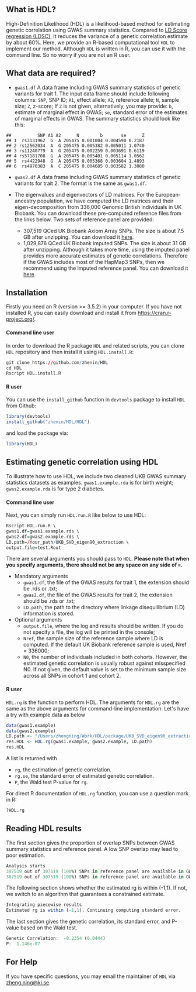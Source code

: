 What is HDL?
------------

High-Definition Likelihood (HDL) is a likelihood-based method for estimating genetic correlation using GWAS summary statistics. Compared to [LD Score regression (LDSC)](https://github.com/bulik/ldsc), It reduces the variance of a genetic correlation estimate by about 60%. Here, we provide an R-based computational tool `HDL` to implement our method. Although `HDL` is written in R, you can use it with the command line. So no worry if you are not an R user.

What data are required?
-----------------------

-   `gwas1.df` A data frame including GWAS summary statistics of genetic variants for trait 1. The input data frame should include following columns: `SNP`, SNP ID; `A1`, effect allele; `A2`, reference allele; `N`, sample size; `Z`, z-score; If `Z` is not given, alternatively, you may provide: `b`, estimate of marginal effect in GWAS; `se`, standard error of the estimates of marginal effects in GWAS. The summary statistics should look like this:

<!-- -->

    ##          SNP A1 A2      N        b       se      Z
    ## 1  rs3131962  G  A 205475 0.001004 0.004590 0.2187
    ## 2 rs12562034  A  G 205475 0.005382 0.005011 1.0740
    ## 3 rs11240779  A  G 205475 0.002259 0.003691 0.6119
    ## 4 rs57181708  G  A 205475 0.005401 0.005114 1.0562
    ## 5  rs4422948  G  A 205475 0.005368 0.003604 1.4893
    ## 6  rs4970383  A  C 205475 0.004685 0.003582 1.3080

*   `gwas2.df` A data frame including GWAS summary statistics of genetic variants for trait 2. The format is the same as `gwas1.df`.

*   The eigenvalues and eigenvectors of LD matrices. For the European-ancestry population, we have computed the LD matrices and their eigen-decomposition from 336,000 Genomic British individuals in UK Biobank. You can download these pre-computed reference files from the links below. Two sets of reference panel are provided:
    +   307,519 QCed UK Biobank Axiom Array SNPs. The size is about 7.5 GB after unzipping. You can download it [here](https://www.dropbox.com/s/t74qqnhlprd1uex/HDL_UKB_array_eigen90_reference.zip?dl=0).
    +   1,029,876 QCed UK Biobank imputed SNPs. The size is about 31 GB after unzipping. Although it takes more time, using the imputed panel provides more accurate estimates of genetic correlations. Therefore if the GWAS includes most of the HapMap3 SNPs, then we recommend using the imputed reference panel. You can download it [here](https://www.dropbox.com/sh/denm6ka7b4wnooj/AACkRtb_2KjER3Q4qFBpEGSQa?dl=0).

Installation
------------

Firstly you need an R (version &gt;= 3.5.2) in your computer. If you have not installed R, you can easily download and install it from <https://cran.r-project.org/>.

#### Command line user

In order to download the R package `HDL` and related scripts, you can clone `HDL` repository and then install it using `HDL.install.R`:

``` r
git clone https://github.com/zhenin/HDL
cd HDL
Rscript HDL.install.R
```

#### R user

You can use the `install_github` function in `devtools` package to install `HDL` from Github:

``` r
library(devtools)
install_github("zhenin/HDL/HDL")
```

and load the package via:

``` r
library(HDL)
```

Estimating genetic correlation using HDL
----------------------------------------

To illustrate how to use HDL, we include two cleaned UKB GWAS summary statistics datasets as examples. `gwas1.example.rda` is for birth weight; `gwas2.example.rda` is for type 2 diabetes.

#### Command line user

Next, you can simply run `HDL.run.R` like below to use HDL:

``` r
Rscript HDL.run.R \
gwas1.df=gwas1.example.rds \
gwas2.df=gwas2.example.rds \
LD.path=/Your_path/UKB_SVD_eigen90_extraction \
output.file=test.Rout
```

There are several arguments you should pass to `HDL`. **Please note that when you specify arguments, there should not be any space on any side of `=`.**

*   Mandatory arguments
    +   `gwas1.df`, the file of the GWAS results for trait 1, the extension should be .rds or .txt;
    +   `gwas2.df`, the file of the GWAS results for trait 2, the extension should be .rds or .txt;
    +   `LD.path`, the path to the directory where linkage disequilibrium (LD) information is stored.
*   Optional arguments
    +   `output.file`, where the log and results should be written. If you do not specify a file, the log will be printed in the console;
    +   `Nref`, the sample size of the reference sample where LD is computed. If the default UK Biobank reference sample is used, Nref = 336000;
    +   `N0`, the number of individuals included in both cohorts. However, the estimated genetic correlation is usually robust against misspecified N0. If not given, the default value is set to the minimum sample size across all SNPs in cohort 1 and cohort 2.

#### R user

`HDL.rg` is the function to perform HDL. The arguments for `HDL.rg` are the same as the above arguments for command-line implementation. Let's have a try with example data as below

``` r
data(gwas1.example)
data(gwas2.example)
LD.path <- "/Users/zhengning/Work/HDL/package/UKB_SVD_eigen90_extraction"
res.HDL <- HDL.rg(gwas1.example, gwas2.example, LD.path)
res.HDL
```

A list is returned with

-   `rg`, the estimation of genetic correlation.
-   `rg.se`, the standard error of estimated genetic correlation.
-   `P`, the Wald test P-value for `rg`.

For direct R documentation of `HDL.rg` function, you can use a question mark in R:

``` r
?HDL.rg
```

Reading HDL results
-------------------


The first section gives the proportion of overlap SNPs between GWAS summary statistics and reference panel. A low SNP overlap may lead to poor estimation.

``` r
Analysis starts 
307519 out of 307519 (100%) SNPs in reference panel are available in GWAS 1.  
307519 out of 307519 (100%) SNPs in reference panel are available in GWAS 2.  
```

The following section shows whether the estimated rg is within (-1,1). If not, we switch to an algorithm that guarantees a constrained estimate.

``` r
Integrating piecewise results 
Estimated rg is within (-1,1). Continuing computing standard error. 
```

The last section gives the genetic correlation, its standard error, and P-value based on the Wald test.

``` r
Genetic Correlation:  -0.2354 (0.0444)
P:  1.146e-07
```

For Help
--------

If you have specific questions, you may email the maintainer of `HDL` via <zheng.ning@ki.se>.
